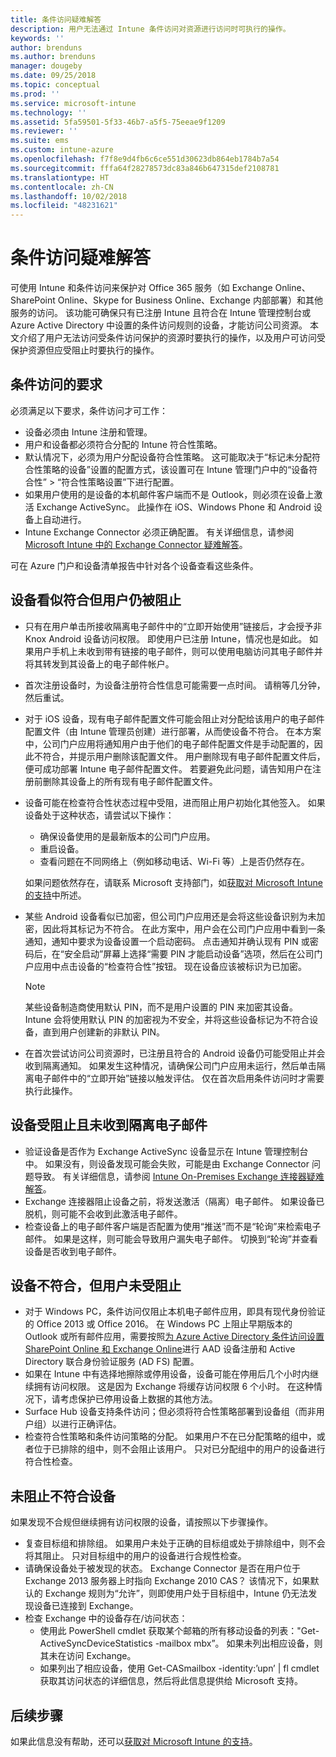 ```yaml
---
title: 条件访问疑难解答
description: 用户无法通过 Intune 条件访问对资源进行访问时可执行的操作。
keywords: ''
author: brenduns
ms.author: brenduns
manager: dougeby
ms.date: 09/25/2018
ms.topic: conceptual
ms.prod: ''
ms.service: microsoft-intune
ms.technology: ''
ms.assetid: 5fa59501-5f33-46b7-a5f5-75eeae9f1209
ms.reviewer: ''
ms.suite: ems
ms.custom: intune-azure
ms.openlocfilehash: f7f8e9d4fb6c6ce551d30623db864eb1784b7a54
ms.sourcegitcommit: fffa64f28278573dc83a846b647315def2108781
ms.translationtype: HT
ms.contentlocale: zh-CN
ms.lasthandoff: 10/02/2018
ms.locfileid: "48231621"
---
```

# <a name="troubleshoot-conditional-access"></a>条件访问疑难解答

可使用 Intune 和条件访问来保护对 Office 365 服务（如 Exchange Online、SharePoint Online、Skype for Business Online、Exchange 内部部署）和其他服务的访问。 该功能可确保只有已注册 Intune 且符合在 Intune 管理控制台或 Azure Active Directory 中设置的条件访问规则的设备，才能访问公司资源。 本文介绍了用户无法访问受条件访问保护的资源时要执行的操作，以及用户可访问受保护资源但应受阻止时要执行的操作。

## <a name="requirements-for-conditional-access"></a>条件访问的要求

必须满足以下要求，条件访问才可工作：

- 设备必须由 Intune 注册和管理。
- 用户和设备都必须符合分配的 Intune 符合性策略。
- 默认情况下，必须为用户分配设备符合性策略。 这可能取决于“标记未分配符合性策略的设备”设置的配置方式，该设置可在 Intune 管理门户中的“设备符合性” > “符合性策略设置”下进行配置。
-   如果用户使用的是设备的本机邮件客户端而不是 Outlook，则必须在设备上激活 Exchange ActiveSync。 此操作在 iOS、Windows Phone 和 Android 设备上自动进行。
-   Intune Exchange Connector 必须正确配置。 有关详细信息，请参阅 [Microsoft Intune 中的 Exchange Connector 疑难解答](troubleshoot-exchange-connector.md)。

可在 Azure 门户和设备清单报告中针对各个设备查看这些条件。

## <a name="devices-appear-compliant-but-users-are-still-blocked"></a>设备看似符合但用户仍被阻止

- 只有在用户单击所接收隔离电子邮件中的“立即开始使用”链接后，才会授予非 Knox Android 设备访问权限。 即使用户已注册 Intune，情况也是如此。 如果用户手机上未收到带有链接的电子邮件，则可以使用电脑访问其电子邮件并将其转发到其设备上的电子邮件帐户。
- 首次注册设备时，为设备注册符合性信息可能需要一点时间。 请稍等几分钟，然后重试。
- 对于 iOS 设备，现有电子邮件配置文件可能会阻止对分配给该用户的电子邮件配置文件（由 Intune 管理员创建）进行部署，从而使设备不符合。 在本方案中，公司门户应用将通知用户由于他们的电子邮件配置文件是手动配置的，因此不符合，并提示用户删除该配置文件。 用户删除现有电子邮件配置文件后，便可成功部署 Intune 电子邮件配置文件。 若要避免此问题，请告知用户在注册前删除其设备上的所有现有电子邮件配置文件。
- 设备可能在检查符合性状态过程中受阻，进而阻止用户初始化其他签入。 如果设备处于这种状态，请尝试以下操作：
  - 确保设备使用的是最新版本的公司门户应用。
  - 重启设备。
  - 查看问题在不同网络上（例如移动电话、Wi-Fi 等）上是否仍然存在。

  如果问题依然存在，请联系 Microsoft 支持部门，如[获取对 Microsoft Intune 的支持](get-support.md)中所述。
- 某些 Android 设备看似已加密，但公司门户应用还是会将这些设备识别为未加密，因此将其标记为不符合。 在此方案中，用户会在公司门户应用中看到一条通知，通知中要求为设备设置一个启动密码。 点击通知并确认现有 PIN 或密码后，在“安全启动”屏幕上选择“需要 PIN 才能启动设备”选项，然后在公司门户应用中点击设备的“检查符合性”按钮。 现在设备应该被标识为已加密。 
  > [!NOTE]
  > 某些设备制造商使用默认 PIN，而不是用户设置的 PIN 来加密其设备。 Intune 会将使用默认 PIN 的加密视为不安全，并将这些设备标记为不符合设备，直到用户创建新的非默认 PIN。
- 在首次尝试访问公司资源时，已注册且符合的 Android 设备仍可能受阻止并会收到隔离通知。 如果发生这种情况，请确保公司门户应用未运行，然后单击隔离电子邮件中的“立即开始”链接以触发评估。 仅在首次启用条件访问时才需要执行此操作。

## <a name="devices-are-blocked-and-no-quarantine-email-is-received"></a>设备受阻止且未收到隔离电子邮件

- 验证设备是否作为 Exchange ActiveSync 设备显示在 Intune 管理控制台中。 如果没有，则设备发现可能会失败，可能是由 Exchange Connector 问题导致。 有关详细信息，请参阅 [Intune On-Premises Exchange 连接器疑难解答](troubleshoot-exchange-connector.md)。
- Exchange 连接器阻止设备之前，将发送激活（隔离）电子邮件。 如果设备已脱机，则可能不会收到此激活电子邮件。 
- 检查设备上的电子邮件客户端是否配置为使用“推送”而不是“轮询”来检索电子邮件。 如果是这样，则可能会导致用户漏失电子邮件。 切换到“轮询”并查看设备是否收到电子邮件。

## <a name="devices-are-noncompliant-but-users-are-not-blocked"></a>设备不符合，但用户未受阻止

- 对于 Windows PC，条件访问仅阻止本机电子邮件应用，即具有现代身份验证的 Office 2013 或 Office 2016。 在 Windows PC 上阻止早期版本的 Outlook 或所有邮件应用，需要按照[为 Azure Active Directory 条件访问设置 SharePoint Online 和 Exchange Online](https://docs.microsoft.com/azure/active-directory/active-directory-conditional-access-no-modern-authentication)进行 AAD 设备注册和 Active Directory 联合身份验证服务 (AD FS) 配置。 
- 如果在 Intune 中有选择地擦除或停用设备，设备可能在停用后几个小时内继续拥有访问权限。 这是因为 Exchange 将缓存访问权限 6 个小时。 在这种情况下，请考虑保护已停用设备上数据的其他方法。
- Surface Hub 设备支持条件访问；但必须将符合性策略部署到设备组（而非用户组）以进行正确评估。
- 检查符合性策略和条件访问策略的分配。 如果用户不在已分配策略的组中，或者位于已排除的组中，则不会阻止该用户。 只对已分配组中的用户的设备进行符合性检查。

## <a name="noncompliant-device-is-not-blocked"></a>未阻止不符合设备

如果发现不合规但继续拥有访问权限的设备，请按照以下步骤操作。
- 复查目标组和排除组。 如果用户未处于正确的目标组或处于排除组中，则不会将其阻止。 只对目标组中的用户的设备进行合规性检查。
- 请确保设备处于被发现的状态。 Exchange Connector 是否在用户位于 Exchange 2013 服务器上时指向 Exchange 2010 CAS？ 该情况下，如果默认的 Exchange 规则为“允许”，则即使用户处于目标组中，Intune 仍无法发现设备已连接到 Exchange。
- 检查 Exchange 中的设备存在/访问状态：
  - 使用此 PowerShell cmdlet 获取某个邮箱的所有移动设备的列表："Get-ActiveSyncDeviceStatistics -mailbox mbx”。 如果未列出相应设备，则其未在访问 Exchange。
  - 如果列出了相应设备，使用 Get-CASmailbox -identity:’upn’ | fl cmdlet 获取其访问状态的详细信息，然后将此信息提供给 Microsoft 支持。

## <a name="next-steps"></a>后续步骤
如果此信息没有帮助，还可以[获取对 Microsoft Intune 的支持](get-support.md)。

